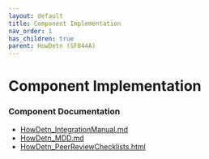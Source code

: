 ```yaml
---
layout: default
title: Component Implementation
nav_order: 1
has_children: true
parent: HowDetn (SF044A)
---
```

# Component Implementation
### Component Documentation

- [HowDetn_IntegrationManual.md](doc/HowDetn_IntegrationManual.md)
- [HowDetn_MDD.md](doc/HowDetn_MDD.md)
- [HowDetn_PeerReviewChecklists.html](doc/HowDetn_PeerReviewChecklists.html)

